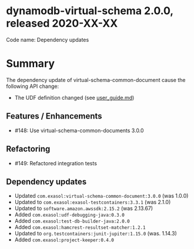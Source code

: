 # dynamodb-virtual-schema 2.0.0, released 2020-XX-XX
 
Code name: Dependency updates

# Summary

The dependency update of virtual-schema-common-document cause the following API change:

* The UDF definition changed (see [user_guide.md](../user-guide/user_guide.md))

## Features / Enhancements

* #148: Use virtual-schema-common-documents 3.0.0

## Refactoring

* #149: Refactored integration tests

## Dependency updates

* Updated `com.exasol:virtual-schema-common-document:3.0.0` (was 1.0.0) 
* Updated to `com.exasol:exasol-testcontainers:3.3.1` (was 2.1.0)  
* Updated to `software.amazon.awssdk:2.15.2` (was 2.13.67) 
* Added `com.exasol:udf-debugging-java:0.3.0` 
* Added `com.exasol:test-db-builder-java:2.0.0` 
* Added `com.exasol:hamcrest-resultset-matcher:1.2.1`
* Updated to `org.testcontainers:junit-jupiter:1.15.0` (was. 1.14.3)
* Added `com.exasol:project-keeper:0.4.0`
